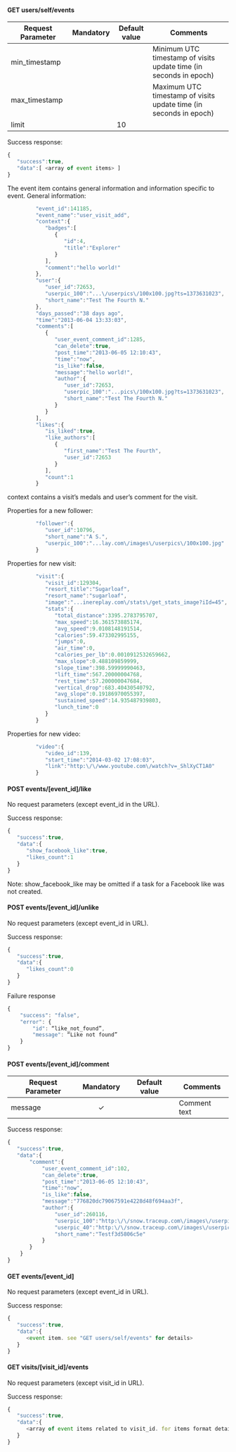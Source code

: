 
#### **GET users/self/events**

Request Parameter | Mandatory | Default value | Comments
--- |:---:| --- | ---
min_timestamp | | | Minimum UTC timestamp of visits update time (in seconds in epoch)
max_timestamp | | | Maximum UTC timestamp of visits update time (in seconds in epoch)
limit | | 10 |

Success response:
```javascript
{
   "success":true,
   "data":[ <array of event items> ]
}
```

The event item contains general information and information specific to event. General information:
```javascript
         "event_id":141185,
         "event_name":"user_visit_add",
         "context":{
            "badges":[
               {
                  "id":4,
                  "title":"Explorer"
               }
            ],
            "comment":"hello world!"
         },
         "user":{
            "user_id":72653,
            "userpic_100":"...\/userpics\/100x100.jpg?ts=1373631023",
            "short_name":"Test The Fourth N."
         },
         "days_passed":"38 days ago",
         "time":"2013-06-04 13:33:03",
         "comments":[
            {
               "user_event_comment_id":1285,
               "can_delete":true,
               "post_time":"2013-06-05 12:10:43",
               "time":"now",
               "is_like":false,
               "message":"hello world!",
               "author":{
                  "user_id":72653,
                  "userpic_100":"...pics\/100x100.jpg?ts=1373631023",
                  "short_name":"Test The Fourth N."
               }
            }
         ],
         "likes":{
            "is_liked":true,
            "like_authors":[
               {
                  "first_name":"Test The Fourth",
                  "user_id":72653
               }
            ],
            "count":1
         }
```
context contains a visit’s medals and user’s comment for the visit.

Properties for a new follower:
```javascript
         "follower":{
            "user_id":10796,
            "short_name":"A S.",
            "userpic_100":"...lay.com\/images\/userpics\/100x100.jpg"
         }
```


Properties for new visit:
```javascript
         "visit":{
            "visit_id":129304,
            "resort_title":"Sugarloaf",
            "resort_name":"sugarloaf",
            "image":"...inereplay.com\/stats\/get_stats_image?iId=45",
            "stats":{
               "total_distance":3395.2783795707,
               "max_speed":16.361573885174,
               "avg_speed":9.0108148191514,
               "calories":59.473302995155,
               "jumps":0,
               "air_time":0,
               "calories_per_lb":0.0010912532659662,
               "max_slope":0.488109859999,
               "slope_time":398.59999990463,
               "lift_time":567.20000004768,
               "rest_time":57.200000047684,
               "vertical_drop":683.40430540792,
               "avg_slope":0.19186970055397,
               "sustained_speed":14.935487939803,
               "lunch_time":0
            }
         }
```


Properties for new video:
```javascript
         "video":{
            "video_id":139,
            "start_time":"2014-03-02 17:08:03",
            "link":"http:\/\/www.youtube.com\/watch?v=_ShlXyCT1A0"
         }
```



#### **POST events/[event_id]/like**

No request parameters (except event_id in the URL).

Success response:
```javascript
{
   "success":true,
   "data":{
      "show_facebook_like":true,
      "likes_count":1
   }
}
```
Note: show_facebook_like may be omitted if a task for a Facebook like was not created.

#### **POST events/[event_id]/unlike**

No request parameters (except event_id in URL).

Success response:
```javascript
{
   "success":true,
   "data":{
      "likes_count":0
   }
}
```

Failure response
```javascript
{
    "success": "false",
    "error": {
        "id": “like_not_found”,
        "message": “Like not found”
    }
}
```

#### **POST events/[event_id]/comment**

Request Parameter | Mandatory | Default value | Comments
--- |:---:| --- | ---
message | ✓ | | Comment text

Success response:
```javascript
{
   "success":true,
   "data":{
       "comment":{
           "user_event_comment_id":102,
           "can_delete":true,
           "post_time":"2013-06-05 12:10:43",
           "time":"now",
           "is_like":false,
           "message":"776820dc79067591e4228d48f694aa3f",
           "author":{
               "user_id":260116,
               "userpic_100":"http:\/\/snow.traceup.com\/images\/userpics\/100x100.jpg",
               "userpic_40":"http:\/\/snow.traceup.com\/images\/userpics\/40x40.jpg",
               "short_name":"Testf3d5806c5e"
           }
       }
    }
}
```

#### **GET events/[event_id]**

No request parameters (except event_id in URL).

Success response: 
```javascript
{
   "success":true,
   "data":{
      <event item. see "GET users/self/events" for details>
   }
}
```

#### **GET visits/[visit_id]/events**

No request parameters (except visit_id in URL).

Success response: 
```javascript
{
   "success":true,
   "data":{
      <array of event items related to visit_id. for items format details see "GET users/self/events">
   }
}
```
